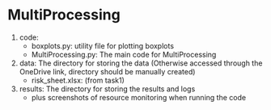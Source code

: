 # MultiProcessing
1. code:
    + boxplots.py: utility file for plotting boxplots
    + MultiProcessing.py: The main code for MultiProcessing
2. data: The directory for storing the data (Otherwise accessed through the OneDrive link, directory should be manually created)
    + risk_sheet.xlsx: (from task1)
3. results: The directory for storing the results and logs
    + plus screenshots of resource monitoring when running the code
